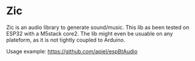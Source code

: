 # Zic

Zic is an audio library to generate sound/music. This lib as been tested on ESP32 with a M5stack core2. The lib might even be usuable on any plateform, as it is not tightly coupled to Arduino.

Usage example: https://github.com/apiel/espBtAudio
